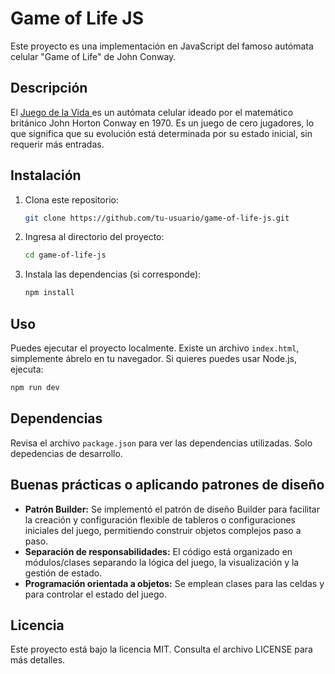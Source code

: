 # Game of Life JS

Este proyecto es una implementación en JavaScript del famoso autómata celular "Game of Life" de John Conway.

## Descripción

El [Juego de la Vida ](https://es.wikipedia.org/wiki/Juego_de_la_vida)es un autómata celular ideado por el matemático británico John Horton Conway en 1970. Es un juego de cero jugadores, lo que significa que su evolución está determinada por su estado inicial, sin requerir más entradas.

## Instalación

1. Clona este repositorio:
   ```bash
   git clone https://github.com/tu-usuario/game-of-life-js.git
   ```
2. Ingresa al directorio del proyecto:
   ```bash
   cd game-of-life-js
   ```
3. Instala las dependencias (si corresponde):
   ```bash
   npm install
   ```

## Uso

Puedes ejecutar el proyecto localmente. Existe un archivo `index.html`, simplemente ábrelo en tu navegador. Si quieres puedes usar Node.js, ejecuta:

```bash
npm run dev
```

## Dependencias

Revisa el archivo `package.json` para ver las dependencias utilizadas. Solo depedencias de desarrollo.

## Buenas prácticas o aplicando patrones de diseño

- **Patrón Builder:** Se implementó el patrón de diseño Builder para facilitar la creación y configuración flexible de tableros o configuraciones iniciales del juego, permitiendo construir objetos complejos paso a paso.
- **Separación de responsabilidades:** El código está organizado en módulos/clases separando la lógica del juego, la visualización y la gestión de estado.
- **Programación orientada a objetos:** Se emplean clases para las celdas y para controlar el estado del juego.

## Licencia

Este proyecto está bajo la licencia MIT. Consulta el archivo LICENSE para más detalles.
